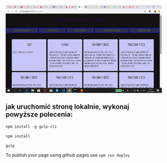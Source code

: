 ![obrazek](gt/strona.png)



## jak uruchomić stronę lokalnie, wykonaj powyższe polecenia:

`npm install -g gulp-cli`

`npm install`

`gulp`

To publish your page using github pages use `npm run deploy`
